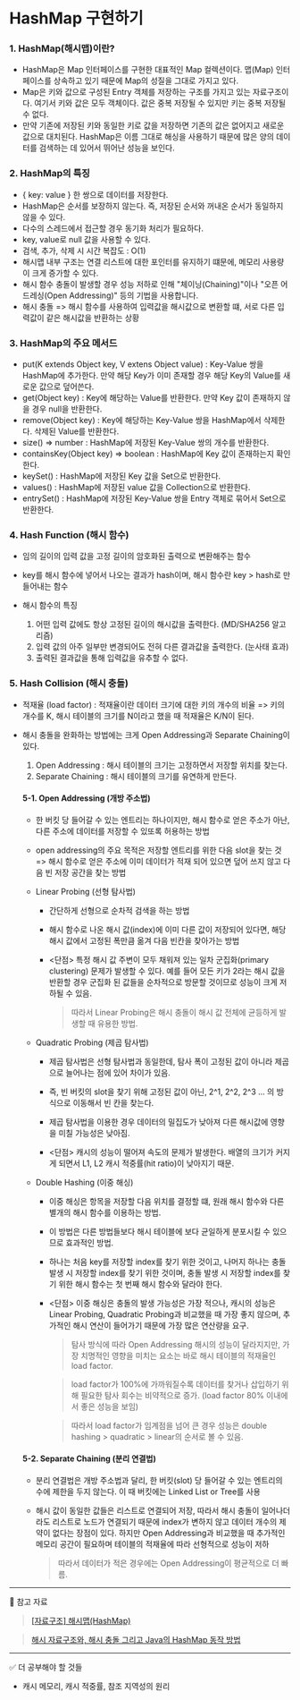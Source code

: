 # HashMap 구현하기

### 1. HashMap(해시맵)이란?

- HashMap은 Map 인터페이스를 구현한 대표적인 Map 컬렉션이다. 맵(Map) 인터페이스를 상속하고 있기 때문에 Map의 성질을 그대로 가지고 있다.
- Map은 키와 값으로 구성된 Entry 객체를 저장하는 구조를 가지고 있는 자료구조이다. 여기서 키와 값은 모두 객체이다. 값은 중복 저장될 수 있지만 키는 중복 저장될 수 없다.
- 만약 기존에 저장된 키와 동일한 키로 값을 저장하면 기존의 값은 없어지고 새로운 값으로 대치된다. HashMap은 이름 그대로 해싱을 사용하기 때문에 많은 양의 데이터를 검색하는 데 있어서 뛰어난 성능을 보인다.

### 2. HashMap의 특징

- { key: value } 한 쌍으로 데이터를 저장한다.
- HashMap은 순서를 보장하지 않는다. 즉, 저장된 순서와 꺼내온 순서가 동일하지 않을 수 있다.
- 다수의 스레드에서 접근할 경우 동기화 처리가 필요하다.
- key, value로 null 값을 사용할 수 있다.
- 검색, 추가, 삭제 시 시간 복잡도 : O(1)
- 해시맵 내부 구조는 연결 리스트에 대한 포인터를 유지하기 떄문에, 메모리 사용량이 크게 증가할 수 있다.
- 해시 함수 충돌이 발생할 경우 성능 저하로 인해 "체이닝(Chaining)"이나 "오픈 어드레싱(Open Addressing)" 등의 기법을 사용합니다.
- 해시 충돌 => 해시 함수를 사용하여 입력값을 해시값으로 변환할 떄, 서로 다른 입력값이 같은 해시값을 반환하는 상황

### 3. HashMap의 주요 메서드

- put(K extends Object key, V extens Object value) : Key-Value 쌍을 HashMap에 추가한다. 만약 해당 Key가 이미 존재할 경우 해당 Key의 Value를 새로운 값으로 덮어쓴다.
- get(Object key) : Key에 해당하는 Value를 반환한다. 만약 Key 값이 존재하지 않을 경우 null을 반환한다.
- remove(Object key) : Key에 해당하는 Key-Value 쌍을 HashMap에서 삭제한다. 삭제된 Value를 반환한다.
- size() => number : HashMap에 저장된 Key-Value 쌍의 개수를 반환한다.
- containsKey(Object key) => boolean : HashMap에 Key 값이 존재하는지 확인한다.
- keySet() : HashMap에 저장된 Key 값을 Set으로 반환한다.
- values() : HashMap에 저장된 value 값을 Collection으로 반환한다.
- entrySet() : HashMap에 저장된 Key-Value 쌍을 Entry 객체로 묶어서 Set으로 반환한다.

### 4. Hash Function (해시 함수)

- 임의 길이의 입력 값을 고정 길이의 암호화된 출력으로 변환해주는 함수
- key를 해시 함수에 넣어서 나오는 결과가 hash이며, 해시 함수란 key > hash로 만들어내는 함수

- 해시 함수의 특징
  1.  어떤 입력 값에도 항상 고정된 길이의 해시값을 출력한다. (MD/SHA256 알고리즘)
  2.  입력 값의 아주 일부만 변경되어도 전혀 다른 결과값을 출력한다. (눈사태 효과)
  3.  출력된 결과값을 통해 입력값을 유추할 수 없다.

### 5. Hash Collision (해시 충돌)

- 적재율 (load factor) : 적재율이란 데이터 크기에 대한 키의 개수의 비율
  => 키의 개수를 K, 해시 테이블의 크기를 N이라고 했을 때 적재율은 K/N이 된다.

- 해시 충돌을 완화하는 방법에는 크게 Open Addressing과 Separate Chaining이 있다.

  1. Open Addressing : 해시 테이블의 크기는 고정하면서 저장할 위치를 찾는다.
  2. Separate Chaining : 해시 테이블의 크기를 유연하게 만든다.

  #### 5-1. Open Addressing (개방 주소법)

  - 한 버킷 당 들어갈 수 있는 엔트리는 하나이지만, 해시 함수로 얻은 주소가 아난, 다른 주소에 데이터를 저장할 수 있또록 허용하는 방법

  - open addressing의 주요 목적은 저장할 엔트리를 위한 다음 slot을 찾는 것
    => 해시 함수로 얻은 주소에 이미 데이터가 적재 되어 있으면 덮어 쓰지 않고 다음 빈 저장 공간을 찾는 방법

  - Linear Probing (선형 탐사법)

    - 간단하게 선형으로 순차적 검색을 하는 방법
    - 해시 함수로 나온 해시 값(index)에 이미 다른 값이 저장되어 있다면, 해당 해시 값에서 고정된 폭만큼 옮겨 다음 빈칸을 찾아가는 방법

    - <단점> 특정 해시 값 주변이 모두 채워져 있는 일차 군집화(primary clustering) 문제가 발생할 수 있다. 예를 들어 모든 키가 2라는 해시 값을 반환할 경우 군집화 된 값들을 순차적으로 방문할 것이므로 성능이 크게 저하될 수 있음.

      > 따라서 Linear Probing은 해시 충돌이 해시 값 전체에 균등하게 발생할 때 유용한 방법.

  - Quadratic Probing (제곱 탐사법)

    - 제곱 탐사법은 선형 탐사법과 동일한데, 탐사 폭이 고정된 값이 아니라 제곱으로 늘어나는 점에 있어 차이가 있음.
    - 즉, 빈 버킷의 slot을 찾기 위해 고정된 값이 아닌, 2^1, 2^2, 2^3 ... 의 방식으로 이동해서 빈 칸을 찾는다.
    - 제곱 탐사법을 이용한 경우 데이터의 밀집도가 낮아져 다른 해시값에 영향을 미칠 가능성은 낮아짐.

    - <단점> 캐시의 성능이 떨어져 속도의 문제가 발생한다. 배열의 크기가 커지게 되면서 L1, L2 캐시 적중률(hit ratio)이 낮아지기 때문.

  - Double Hashing (이중 해싱)

    - 이중 해싱은 항목을 저장할 다음 위치를 결정할 떄, 원래 해시 함수와 다른 별개의 해시 함수를 이용하는 방법.
    - 이 방법은 다른 방법들보다 해시 테이블에 보다 균일하게 분포시킬 수 있으므로 효과적인 방법.
    - 하나는 처음 key를 저장할 index를 찾기 위한 것이고, 나머지 하나는 충돌 발생 시 저장할 index를 찾기 위한 것이며, 충돌 발생 시 저장할 index를 찾기 위한 해시 함수는 첫 번째 해시 함수와 달라야 한다.

    - <단점> 이중 해싱은 충돌의 발생 가능성은 가장 적으나, 캐시의 성능은 Linear Probing, Quadratic Probing과 비교했을 때 가장 좋지 않으며, 추가적인 해시 연산이 들어가기 때문에 가장 많은 연산량을 요구.

      > 탐사 방식에 따라 Open Addressing 해시의 성능이 달라지지만, 가장 치명적인 영향을 미치는 요소는 바로 해시 테이블의 적재율인 load factor.

      > load factor가 100%에 가까워질수록 데이터를 찾거나 삽입하기 위해 필요한 탐사 회수는 비약적으로 증가. (load factor 80% 이내에서 좋은 성능을 보임)

      > 따라서 load factor가 임계점을 넘어 큰 경우 성능은 double hashing > quadratic > linear의 순서로 볼 수 있음.

  #### 5-2. Separate Chaining (분리 연결법)

  - 분리 연결법은 개방 주소법과 달리, 한 버킷(slot) 당 들어갈 수 있는 엔트리의 수에 제한을 두지 않는다. 이 때 버킷에는 Linked List or Tree를 사용

  - 해시 값이 동일한 값들은 리스트로 연결되어 저장, 따라서 해시 충돌이 일어나더라도 리스트로 노드가 연결되기 때문에 index가 변하지 않고 데이터 개수의 제약이 없다는 장점이 있다. 하지만 Open Addressing과 비교했을 때 추가적인 메모리 공간이 필요하며 테이블의 적재율에 따라 선형적으로 성능이 저하

    > 따라서 데이터가 적은 경우에는 Open Addressing이 평균적으로 더 빠름.

---

🙏 참고 자료

> [[자료구조] 해시맵(HashMap)](https://velog.io/@kms403/%ED%95%B4%EC%8B%9C%EB%A7%B5HashMap)

> [해시 자료구조와, 해시 충돌 그리고 Java의 HashMap 동작 방법](https://dkswnkk.tistory.com/679)

---

✅ 더 공부해야 할 것들

- 캐시 메모리, 캐시 적중률, 참조 지역성의 원리
